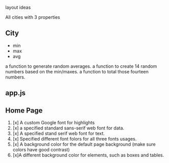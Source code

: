 layout ideas

All cities with 3 properties

## City
- min
- max
- avg

a function to generate random averages.
a function to create 14 random numbers based on the min/maxes.
a function to total those fourteen numbers.

## app.js
<!-- - [x] create a store object
- [x] create the properties for min/max hourly customers and average cookier per customer.
- [x] create a method to generate a random number for customers per hour.
- [x] calculate and store the simulated amounts of cookers purchased for each hour at each location using average cookier purhcased and the random number of customer generated.
- [x] Display the values of each array as unordered lists in the broswer.
- [x] calculate the sum of hourly totals for each store. -->

<!-- - [x] replace all object literals with a constructor function.
- [x] replace lists of data with a table.
- [x] each cookie stand will have seperate render().
- [x] The header row and footer row are each created in their own stand-alone function
NOTE: Please use a header cell for both the header row ( containing store hours ), and the footer row ( hourly and grand totals across all stores ).

I need to create a header for each index of 'Hours'. -->


## Home Page
1. [x] A custom Google font for highlights
2. [x] a specified standard sans-serif web font for data.
3. [x] A specified stand serif web font for text.
4. [x] Specified different font folors for all three fonts usages.
5. [x] A background color for the default page background (make sure colors have good contrast)
6. [x]A different background color for elements, such as boxes and tables.

<!-- Lab-08
1. [x] list of locations with addresses
2. [x] hours open
3. [x] contact information
4. [x] merchandise.
5. [x] about.
5. [x] link to sales.html
6. [x] link from sales .html to index.html -->

